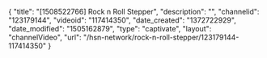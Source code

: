 {
    "title": "[1508522766] Rock n Roll Stepper",
    "description": "",
    "channelid": "123179144",
    "videoid": "117414350",
    "date_created": "1372722929",
    "date_modified": "1505162879",
    "type": "captivate",
    "layout": "channelVideo",
    "url": "\/hsn-network\/rock-n-roll-stepper\/123179144-117414350"
}